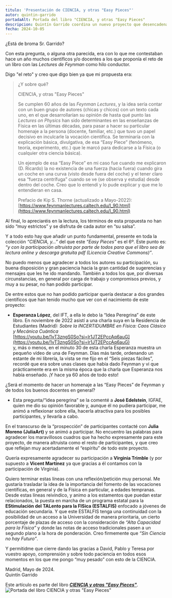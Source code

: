 ```yaml
---
titulo: 'Presentación de CIENCIA, y otras "Easy Pieces"'
autor: quintin-garrido
portadaAlt: Portada del libro "CIENCIA, y otras "Easy Pieces"
descripcion: Quintín Garrido coordina un nuevo proyecto que desencadena en un libro formidable compuesto por la colaboración altruista de varios científicos.
fecha: 2024-10-05
---
```


¿Está de broma Sr. Garrido?

Con esta pregunta, o alguna otra parecida, era con lo que me contestaban hace un año muchos científicos y/o docentes a los que proponía el reto de un libro con las *Lectures de Feynman* como hilo conductor.

Digo "el reto" y creo que digo bien ya que mi propuesta era:

<blockquote>
¿Y sobre qué?

CIENCIA, y otras "Easy Pieces"

Se cumplen 60 años de las *Feynman Lectures*, y la idea sería contar con un buen grupo de autores (chicas y chicos) con un texto cada uno, en el que desarrollarían su opinión de hasta qué punto las *Lectures on Physics* han sido determinantes en las enseñanzas de Física en las últimas décadas, para pasar a hacer su particular homenaje a la persona (docente, familiar, etc.) que tuvo un papel decisivo en inculcarle la vocación científica. Se terminaría con la explicación básica, divulgativa, de esa “Easy Piece” (fenómeno, teoría, experimento, etc.) que le marcó para dedicarse a la Física (o cualquier otra ciencia básica).

Un ejemplo de esa “Easy Piece” en mi caso fue cuando me explicaron (D. Ricardo) la no existencia de una fuerza (hacia fuera) cuando gira un coche en una curva (visto desde fuera del coche) y el tener claro esa “fuerza centrífuga” cuando se ve (se observa y estudia) desde dentro del coche. Creo que lo entendí y lo pude explicar y que me lo entendieran en casa.

Prefacio de Kip S. Thorne (actualizado a Mayo-2022):  
[https://www.feynmanlectures.caltech.edu/I_90.html](https://www.feynmanlectures.caltech.edu/I_90.html)
</blockquote>

Al final, lo apreciaréis en la lectura, los términos de esta propuesta no han sido “muy estrictos” y se disfruta de cada autor en “su salsa”.

Y a todo esto hay que añadir un punto fundamental, presente en toda la colección *“CIENCIA, y…”* del que este *“Easy Pieces”* es el 6º. Este punto es: *“y con la participación altruista por parte de todos para que el libro sea de lectura online y descarga gratuita pdf (Licencia Creative Commons)”*.

No puedo menos que agradecer a todos los autores su participación, su buena disposición y gran paciencia hacia la gran cantidad de sugerencias y mensajes que les he ido mandando. También a todos los que, por diversas circunstancias, en general por carga de trabajo y compromisos previos, y muy a su pesar, no han podido participar.

De entre estos que no han podido participar quería destacar a dos grandes científicos que han tenido mucho que ver con el nacimiento de este proyecto:

- **Esperanza López**, del IFT, a ella le debo la “Idea Peregrina” de este libro. En noviembre de 2022 asistí a una charla suya en la Residencia de Estudiantes (Madrid): *Sobre la INCERTIDUMBRE en Física: Caos Clásico y Mecánica Cuántica*  
[https://youtu.be/1vT3zngS0So?si=lr1JT2EPccAq6auG](https://youtu.be/1vT3zngS0So?si=lr1JT2EPccAq6auG)  
y, más o menos, en el minuto 30 de esta charla Esperanza muestra un pequeño vídeo de una de Feynman. Días más tarde, ordenando un estante de mi librería, la vista se me fijo en el “Seis piezas fáciles”, recordé que era sobre unas clases que había dado Feynman y vi que prácticamente era en la misma época que la charla que Esperanza nos había enseñado. ¡Y hace ya 60 años de todo esto!

¿Será el momento de hacer un homenaje a las “Easy Pieces” de Feynman y de todos los buenos docentes en general?

- Esta pregunta/“idea peregrina” se la comenté a **José Edelstein**, IGFAE, quien me dio su opinión favorable y, aunque él no pudiera participar, me animó a reflexionar sobre ella, hacerla atractiva para los posibles participantes, y llevarla a cabo.

En el transcurso de la “prospección” de participantes contacté con **Julia Moreno (JuliaArt)** y se animó a participar. No encuentro las palabras para agradecer los maravillosos cuadros que ha hecho expresamente para este proyecto, de manera altruista como el resto de participantes, y que creo que reflejan muy acertadamente el “espíritu” de todo este proyecto.

Quería expresamente agradecer su participación a **Virginia Trimble** (y por supuesto a **Vicent Martínez** ya que gracias a él contamos con la participación de Virginia).

Quiero terminar estas líneas con una reflexión/petición muy personal. Me gustaría trasladar la idea de la importancia del fomento de las vocaciones científicas, en general y de la Física en particular, a edades tempranas. Desde estas líneas reivindico, y animo a los estamentos que puedan estar relacionados, la puesta en marcha de un programa estatal para la **EStimulación del TALento para la FISica (ESTALFIS)** enfocado a jóvenes de educación secundaria. Y que este ESTALFIS tenga una continuidad con la posibilidad de un acceso a la Universidad de manera prioritaria, un cierto porcentaje de plazas de acceso con la consideración de *“Alta Capacidad para la Física”* y donde las notas de acceso tradicionales pasen a un segundo plano a la hora de ponderación. Creo firmemente que *“Sin Ciencia no hay Futuro”*.

Y permitidme que cierre dando las gracias a David, Pablo y Teresa por vuestro apoyo, comprensión y sobre todo paciencia en todos esos momentos en los que me pongo “muy pesado” con esto de la CIENCIA.

<p class="text-right">
Madrid, Mayo de 2024.
<br>
Quintín Garrido
</p>

Este artículo es parte del libro [***CIENCIA y otras "Easy Pieces"***](https://cienciayotraseasypieces.blogspot.com/).
![Portada del libro CIENCIA y otras "Easy Pieces"](/images/contenido/presentacion-de-ciencia-y-otras-easy-pieces/portada.webp)
